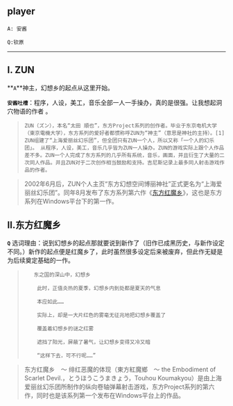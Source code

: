 ## player

`A: 安酱`

`Q:钦原`

------

## Ⅰ. ZUN

**`A`**神主，幻想乡的起点从这里开始。

**`安酱吐槽`**：程序，人设，美工，音乐全部一人一手操办，真的是很强。让我想起洞穴物语的作者 。

> ```
> ZUN（ズン），本名“太田 順也”，东方Project系列的创作者。毕业于东京电机大学（東京電機大学），东方系列的爱好者都惯称呼ZUN为“神主”（意思是神社的主持）。[1]
> ZUN组建了“上海爱丽丝幻乐团”，但全团只有ZUN一个人，所以又称「一个人的幻乐团」。 从程序，人设，美工，音乐几乎皆为ZUN一人操办。ZUN的游戏实际上跟个人作品差不多。ZUN一个人完成了东方系列的几乎所有系统，音乐，画面，并且衍生了大量的二次同人作品。并且ZUN对于二次创作相当鼓励和支持。吉尼斯记录上最多同人射击游戏作品的作者。
> ```

> 2002年6月后，ZUN个人主页“东方幻想空间博丽神社”正式更名为“上海爱丽丝幻乐团”。同年8月发布了东方系列第六作《[东方红魔乡](https://zh.moegirl.org/%E4%B8%9C%E6%96%B9%E7%BA%A2%E9%AD%94%E4%B9%A1)》，这也是东方系列在Windows平台下的第一作。

## Ⅱ.东方红魔乡

**`Q`** 选词理由：说到幻想乡的起点那就要说到新作了（旧作已成黑历史，与新作设定不同。）新作的起点便是红魔乡了，此时虽然很多设定后来被废弃，但此作无疑是为后续奠定基础的一作。

> ```
>    东之国的深山中，幻想乡
> 
>     此时，正值炎热的夏季，幻想乡内到处都是夏天的气息
> 
>     本应如此……
> 
>     实际上，却是一大片红色的雾毫无征兆地把幻想乡覆盖了
> 
>     覆盖着幻想乡的谜之红雾
> 
>     遮挡了阳光，屏蔽了暑气，让幻想乡变得又冷又暗
> 
>     “这样下去，可不行呢……”
> ```



> 东方红魔乡　～ 绯红恶魔的体现（東方紅魔鄉　～ the Embodiment of Scarlet Devil.，とうほうこうまきょう，Touhou Koumakyou）是由上海爱丽丝幻乐团所制作的纵向卷轴弹幕射击游戏，东方Project系列的第六作，同时也是该系列第一个发布在Windows平台上的作品。
>
>